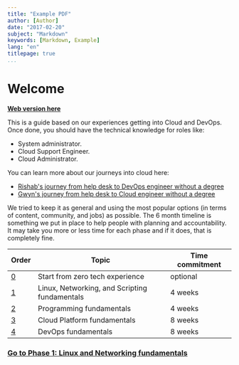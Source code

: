```yaml
---
title: "Example PDF"
author: [Author]
date: "2017-02-20"
subject: "Markdown"
keywords: [Markdown, Example]
lang: "en"
titlepage: true
...
```


# Welcome

**[Web version here](https://learntocloud.guide)**

This is a guide based on our experiences getting into Cloud and DevOps. Once done, you should have the technical knowledge for roles like:

- System administrator.
- Cloud Support Engineer.
- Cloud Administrator.

You can learn more about our journeys into cloud here:
- [Rishab's journey from help desk to DevOps engineer without a degree](https://youtu.be/LZuWZ0SBYm8) 
- [Gwyn's journey from help desk to Cloud engineer without a degree](https://youtu.be/kluKaLXJ2lg)

We tried to keep it as general and using the most popular options (in terms of content, community, and jobs) as possible. The 6 month timeline is something we put in place to help people with planning and accountability. It may take you more or less time for each phase and if it does, that is completely fine.


| Order | Topic                           | Time commitment |
|-------|---------------------------------|-------------------|
| [0](phase0/README.md)     | Start from zero tech experience  | optional 
| [1](phase1/README.md)     | Linux, Networking, and Scripting fundamentals | 4 weeks           |
| [2](phase2/README.md)     | Programming fundamentals | 4 weeks           |
| [3](phase3/README.md)    | Cloud Platform fundamentals| 8 weeks           |
| [4](phase4/README.md)     | DevOps fundamentals         | 8 weeks           |




### [Go to Phase 1: Linux and Networking fundamentals](phase1/README.md)
